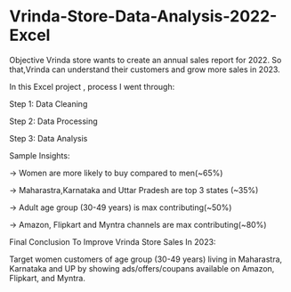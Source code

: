 # Vrinda-Store-Data-Analysis-2022-Excel
Objective
Vrinda store wants to create an annual sales report for 2022. So that,Vrinda can understand their customers and grow more sales in 2023.


In this Excel project , process I went through:

Step 1: Data Cleaning

Step 2: Data Processing

Step 3: Data Analysis

Sample Insights:

-> Women are more likely to buy compared to men(~65%)

-> Maharastra,Karnataka and Uttar Pradesh are top 3 states (~35%)

-> Adult age group (30-49 years) is max contributing(~50%) 

-> Amazon, Flipkart and Myntra channels are max contributing(~80%)

Final Conclusion To Improve Vrinda Store Sales In 2023:

Target women customers of age group (30-49 years) living in Maharastra, Karnataka and UP by showing ads/offers/coupans available on Amazon, Flipkart, and Myntra.
